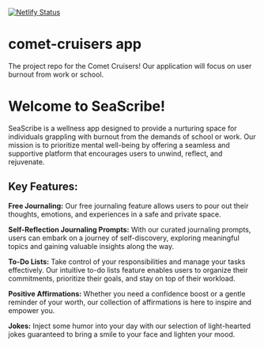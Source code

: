 [![Netlify Status](https://api.netlify.com/api/v1/badges/276e8594-3bb1-4ec7-8cd9-f55118592cf9/deploy-status)](https://app.netlify.com/sites/sparkly-dango-664270/deploys)

# comet-cruisers app
The project repo for the Comet Cruisers! Our application will focus on user burnout from work or school.


# **Welcome to SeaScribe!**


SeaScribe is a wellness app designed to provide a nurturing space for individuals grappling with burnout from the demands of school or work. Our mission is to prioritize mental well-being by offering a seamless and supportive platform that encourages users to unwind, reflect, and rejuvenate.





## Key Features:

**Free Journaling:**
Our free journaling feature allows users to pour out their thoughts, emotions, and experiences in a safe and private space.


**Self-Reflection Journaling Prompts:**
With our curated journaling prompts, users can embark on a journey of self-discovery, exploring meaningful topics and gaining valuable insights along the way.


**To-Do Lists:**
Take control of your responsibilities and manage your tasks effectively. Our intuitive to-do lists feature enables users to organize their commitments, prioritize their goals, and stay on top of their workload.


**Positive Affirmations:**
Whether you need a confidence boost or a gentle reminder of your worth, our collection of affirmations is here to inspire and empower you.


**Jokes:**
Inject some humor into your day with our selection of light-hearted jokes guaranteed to bring a smile to your face and lighten your mood.
